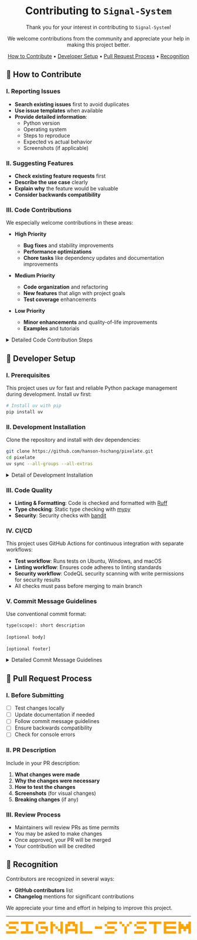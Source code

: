 <div align=center>

# Contributing to `Signal-System`

Thank you for your interest in contributing to `Signal-System`!

We welcome contributions from the community and appreciate your help in making this project better.

[How to Contribute](#-how-to-contribute) • [Developer Setup](#-developer-setup) • [Pull Request Process](#-pull-request-process) • [Recognition](#-recognition)

</div>


## 🎯 How to Contribute

### I. Reporting Issues

- **Search existing issues** first to avoid duplicates
- **Use issue templates** when available
- **Provide detailed information**:
  - Python version
  - Operating system
  - Steps to reproduce
  - Expected vs actual behavior
  - Screenshots (if applicable)

### II. Suggesting Features

- **Check existing feature requests** first
- **Describe the use case** clearly
- **Explain why** the feature would be valuable
- **Consider backwards compatibility**

### III. Code Contributions

We especially welcome contributions in these areas:

- **High Priority**
  - **Bug fixes** and stability improvements
  - **Performance optimizations**
  - **Chore tasks** like dependency updates and documentation improvements

- **Medium Priority**
  - **Code organization** and refactoring
  - **New features** that align with project goals
  - **Test coverage** enhancements

- **Low Priority**
  - **Minor enhancements** and quality-of-life improvements
  - **Examples** and tutorials

<details>

<summary>Detailed Code Contribution Steps</summary>

1. **Fork the repository** on GitHub to your own account.

2. **Clone your fork** locally:
   ```bash
   git clone https://github.com/your-username/pixelate.git
   cd pixelate
   ```

3. **Create a feature branch**:
   ```bash
   git checkout -b feat/your-feature-name
   ```

4. **Make your changes**:
   - Follow existing code style
   - Write tests for new features or bug fixes
   - Update documentation if needed

5. **Commit your changes**:
   ```bash
   git add .
   git commit -m "feat: add amazing new feature"
   ```

6. **Push to your fork**:
   ```bash
   git push origin feature/your-feature-name
   ```

7. **Create a Pull Request** on GitHub

8. **Engage in the review process**:
   - Respond to feedback
   - Make requested changes
   - Ensure all checks pass

9. **Celebrate your contribution** once merged!

</details>

## 🚀 Developer Setup

### I. Prerequisites
This project uses uv for fast and reliable Python package management during development.
Install uv first:

```bash
# Install uv with pip
pip install uv
```

### II. Development Installation
Clone the repository and install with dev dependencies:
```bash
git clone https://github.com/hanson-hschang/pixelate.git
cd pixelate
uv sync --all-groups --all-extras
```

<details>

<summary>Detail of Development Installation</summary>

This installs the package in editable mode along with all development dependencies including testing, linting, formatting, and type checking tools.

**Development Tools:**
- pre-commit (git hooks)
- pyupgrade (syntax upgrades)
- pytest (testing framework)
- Ruff (linting and formatting)
- mypy (static type checking)
- bandit (security checking)

**Pre-commit Hooks:** Install pre-commit hooks to ensure code quality before commits
```bash
# Install pre-commit hooks
uv run pre-commit install
```

**Testing:** Use pytest for testing
```bash
# Run tests
uv run pytest --cov=src --cov-branch -c pyproject.toml
```

**Linting and Formatting:** Use Ruff for linting and formatting
```bash
# Check for linting issues
uv run ruff check src tests
# Automatically fix linting issues
uv run ruff format src tests
uv run ruff check src tests --fix
```

**Type Checking:** Use mypy for static type checking
```bash
# Run static type checking
uv run mypy src tests
```

</details>

### III. Code Quality
- **Linting & Formatting**: Code is checked and formatted with [Ruff](https://docs.astral.sh/ruff/)
- **Type checking**: Static type checking with [mypy](https://mypy.readthedocs.io/)
- **Security**: Security checks with [bandit](https://bandit.readthedocs.io/)

### IV. CI/CD
This project uses GitHub Actions for continuous integration with separate workflows:
- **Test workflow**: Runs tests on Ubuntu, Windows, and macOS
- **Linting workflow**: Ensures code adheres to linting standards
- **Security workflow**: CodeQL security scanning with write permissions for security results
- All checks must pass before merging to main branch


### V. Commit Message Guidelines

Use conventional commit format:

```
type(scope): short description

[optional body]

[optional footer]
```

<details>

<summary>Detailed Commit Message Guidelines</summary>

**Types**

- `feat`: New feature
- `fix`: Bug fix
- `docs`: Documentation changes
- `refactor`: Code refactoring
- `test`: Adding or updating tests
- `chore`: Maintenance tasks

### Examples

```bash
feat(cli): add --verbose flag for detailed output
fix(parser): handle edge case for empty input
docs(readme): update installation instructions
refactor(test): simplify test setup
test(utility): add tests for new utility functions
chore(deps): update dependencies to latest versions
```

</details>

## 🔄 Pull Request Process

### I. Before Submitting

- [ ] Test changes locally
- [ ] Update documentation if needed
- [ ] Follow commit message guidelines
- [ ] Ensure backwards compatibility
- [ ] Check for console errors

### II. PR Description

Include in your PR description:

1. **What changes were made**
2. **Why the changes were necessary**
3. **How to test the changes**
4. **Screenshots** (for visual changes)
5. **Breaking changes** (if any)

### III. Review Process

- Maintainers will review PRs as time permits
- You may be asked to make changes
- Once approved, your PR will be merged
- Your contribution will be credited

## 🎉 Recognition

Contributors are recognized in several ways:

- **GitHub contributors** list
- **Changelog** mentions for significant contributions

We appreciate your time and effort in helping to improve this project.

---

<div align="center">

![signal-system.png](signal-system.png)

</div>
